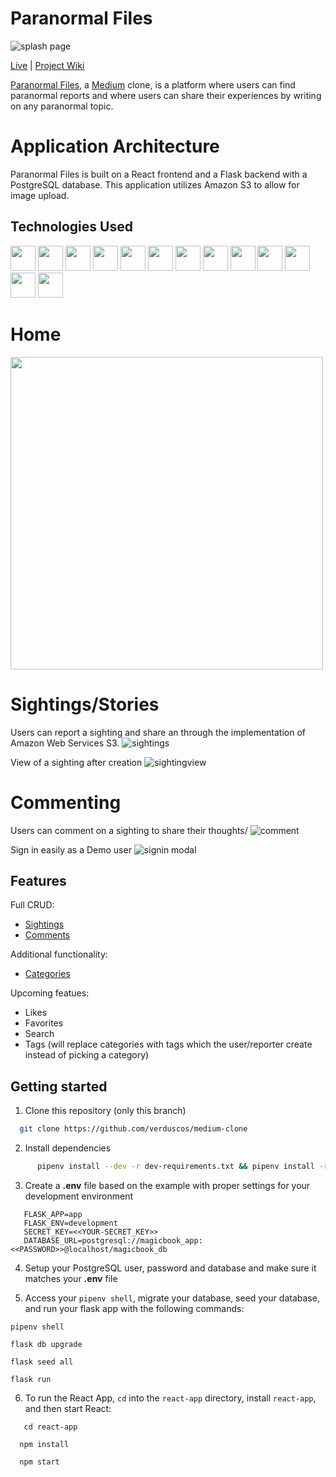 # Paranormal Files 
![splash page](https://i.imgur.com/2dERcHN.png)

[Live](https://something-medium.herokuapp.com/) | [Project Wiki](https://github.com/verduscos/medium-clone/wiki)

[Paranormal Files](https://something-medium.herokuapp.com/), a [Medium](https://medium.com/) clone,  is a platform where users can find paranormal reports and where users  can share their experiences by writing on any paranormal topic.

# Application Architecture
Paranormal Files is built on a React frontend and a Flask backend with a PostgreSQL database. This application utilizes Amazon S3 to allow for image upload.

## Technologies Used
<div>
   <img src="https://cdn.jsdelivr.net/gh/devicons/devicon/icons/flask/flask-original.svg" height=40/>
   <img src="https://cdn.jsdelivr.net/gh/devicons/devicon/icons/sqlalchemy/sqlalchemy-original.svg" height=40/>
   <img src="https://cdn.jsdelivr.net/gh/devicons/devicon/icons/python/python-original.svg" height=40/>
   <img src="https://cdn.jsdelivr.net/gh/devicons/devicon/icons/react/react-original.svg" height=40/>
   <img src="https://cdn.jsdelivr.net/gh/devicons/devicon/icons/redux/redux-original.svg" height=40/>
   <img  src="https://cdn.jsdelivr.net/gh/devicons/devicon/icons/javascript/javascript-original.svg"  height=40/>
   <img src="https://cdn.jsdelivr.net/gh/devicons/devicon/icons/postgresql/postgresql-original-wordmark.svg" height=40 />
   <img  src="https://cdn.jsdelivr.net/gh/devicons/devicon/icons/css3/css3-original.svg"  height=40/>
   <img  src="https://cdn.jsdelivr.net/gh/devicons/devicon/icons/html5/html5-original.svg"  height=40/>
   <img  src="https://cdn.jsdelivr.net/gh/devicons/devicon/icons/git/git-original.svg"  height=40/>
   <img src="https://cdn.jsdelivr.net/gh/devicons/devicon/icons/docker/docker-original.svg" height=40/>
   <img  src="https://cdn.jsdelivr.net/gh/devicons/devicon/icons/vscode/vscode-original.svg"  height=40/>
   <img src="https://cdn.jsdelivr.net/gh/devicons/devicon/icons/amazonwebservices/amazonwebservices-original-wordmark.svg" height=40 />
</div>

# Home 
<img src="https://media.giphy.com/media/MKihzXfL9HuvwjSK84/giphy.gif" width="500" />

# Sightings/Stories
Users can report a sighting and share an through the implementation of Amazon Web Services S3.
![sightings](https://medium-clone-photo-bucket.s3.us-west-1.amazonaws.com/create-pf.PNG)

View of a sighting after creation
![sightingview](https://medium-clone-photo-bucket.s3.us-west-1.amazonaws.com/sighting-pf.PNG)

# Commenting
Users can comment on a sighting to share their thoughts/
![comment](https://medium-clone-photo-bucket.s3.us-west-1.amazonaws.com/commens-pf.PNG)

Sign in easily as a Demo user
![signin modal](https://medium-clone-photo-bucket.s3.us-west-1.amazonaws.com/signin-pf.PNG)

## Features
Full CRUD:
 * [Sightings](https://github.com/verduscos/medium-clone/wiki/Feature-List) 
 * [Comments](https://github.com/verduscos/medium-clone/wiki/Feature-List)

Additional functionality:
 * [Categories](https://github.com/verduscos/medium-clone/wiki/Feature-List)

Upcoming featues:
 * Likes
 * Favorites
 * Search
 * Tags (will replace categories with tags which the user/reporter create instead of picking a category)

## Getting started

1. Clone this repository (only this branch)

 ```bash
   git clone https://github.com/verduscos/medium-clone
 ```

2. Install dependencies

```bash
      pipenv install --dev -r dev-requirements.txt && pipenv install -r requirements.txt
```

3. Create a **.env** file based on the example with proper settings for your
   development environment
```
   FLASK_APP=app
   FLASK_ENV=development
   SECRET_KEY=<<YOUR-SECRET_KEY>>
   DATABASE_URL=postgresql://magicbook_app:<<PASSWORD>>@localhost/magicbook_db
```

4. Setup your PostgreSQL user, password and database and make sure it matches your **.env** file

5. Access your `pipenv shell`, migrate your database, seed your database, and run your flask app with the following commands:
```
pipenv shell
```
```
flask db upgrade
```
```
flask seed all
```
```
flask run
```

6. To run the React App, `cd` into the `react-app` directory, install `react-app`, and then start React:
 ```
    cd react-app
 ```
  ```
    npm install
 ```
  ```
    npm start
 ```
 

